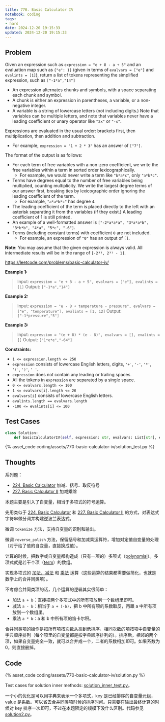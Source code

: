 ```yaml
---
title: 770. Basic Calculator IV
notebook: coding
tags:
- hard
date: 2024-12-20 19:15:33
updated: 2024-12-20 19:15:33
---
```

## Problem

Given an expression such as `expression = "e + 8 - a + 5"` and an evaluation map such as `{"e": 1}` (given in terms of `evalvars = ["e"]` and `evalints = [1]`), return a list of tokens representing the simplified expression, such as `["-1*a","14"]`

- An expression alternates chunks and symbols, with a space separating each chunk and symbol.
- A chunk is either an expression in parentheses, a variable, or a non-negative integer.
- A variable is a string of lowercase letters (not including digits.) Note that variables can be multiple letters, and note that variables never have a leading coefficient or unary operator like `"2x"` or `"-x"`.

Expressions are evaluated in the usual order: brackets first, then multiplication, then addition and subtraction.

- For example, `expression = "1 + 2 * 3"` has an answer of `["7"]`.

The format of the output is as follows:

- For each term of free variables with a non-zero coefficient, we write the free variables within a term in sorted order lexicographically.
  - For example, we would never write a term like `"b*a*c"`, only `"a*b*c"`.
- Terms have degrees equal to the number of free variables being multiplied, counting multiplicity. We write the largest degree terms of our answer first, breaking ties by lexicographic order ignoring the leading coefficient of the term.
  - For example, `"a*a*b*c"` has degree `4`.
- The leading coefficient of the term is placed directly to the left with an asterisk separating it from the variables (if they exist.) A leading coefficient of 1 is still printed.
- An example of a well-formatted answer is `["-2*a*a*a", "3*a*a*b", "3*b*b", "4*a", "5*c", "-6"]`.
- Terms (including constant terms) with coefficient `0` are not included.
  - For example, an expression of `"0"` has an output of `[]`.

**Note:** You may assume that the given expression is always valid. All intermediate results will be in the range of `[-2³¹, 2³¹ - 1]`.

<https://leetcode.com/problems/basic-calculator-iv/>

**Example 1:**

> Input: `expression = "e + 8 - a + 5", evalvars = ["e"], evalints = [1]`
> Output: `["-1*a","14"]`

**Example 2:**

> Input: `expression = "e - 8 + temperature - pressure", evalvars = ["e", "temperature"], evalints = [1, 12]`
> Output: `["-1*pressure","5"]`

**Example 3:**

> Input: `expression = "(e + 8) * (e - 8)", evalvars = [], evalints = []`
> Output: `["1*e*e","-64"]`

**Constraints:**

- `1 <= expression.length <= 250`
- `expression` consists of lowercase English letters, digits, `'+'`, `'-'`, `'*'`, `'('`, `')'`, `' '`.
- `expression` does not contain any leading or trailing spaces.
- All the tokens in `expression` are separated by a single space.
- `0 <= evalvars.length <= 100`
- `1 <= evalvars[i].length <= 20`
- `evalvars[i]` consists of lowercase English letters.
- `evalints.length == evalvars.length`
- `-100 <= evalints[i] <= 100`

## Test Cases

``` python
class Solution:
    def basicCalculatorIV(self, expression: str, evalvars: List[str], evalints: List[int]) -> List[str]:
```

{% asset_code coding/assets/770-basic-calculator-iv/solution_test.py %}

## Thoughts

系列题：

- [224. Basic Calculator](224-basic-calculator) 加减、括号、取反符号
- [227. Basic Calculator II](227-basic-calculator-ii) 加减乘除

本题主要是引入了自变量，相当于多项式的符号运算。

先用类似于 [224. Basic Calculator](224-basic-calculator) 和 [227. Basic Calculator II](227-basic-calculator-ii) 的方式，对表达式字符串做分词并构建逆波兰表达式。

微调 `tokenize` 方法，支持自变量的识别和输出。

微调 `reverse_polish` 方法，保留括号和加减乘运算符，增加对定值自变量的处理（对于给了值的自变量，直接换成值）。

计算的时候，把数字或自变量都构造成（只有一项的）多项式（[polynomial](https://en.wikipedia.org/wiki/Polynomial)）。多项式就是若干个项（[term](https://en.wikipedia.org/wiki/Addition#Terms)）的数组。

实现多项式的 [加法、减法](https://en.wikipedia.org/wiki/Polynomial#Addition_and_subtraction) 和 [乘法](https://en.wikipedia.org/wiki/Polynomial#Multiplication) 运算（这些运算的结果都需要做简化，也就是数学上的合并同类项）。

不考虑合并同类项的话，几个运算的逻辑其实很简单：

- 加法 `a + b`：直接把两个多项式中的所有项放到一个数组里即可。
- 减法 `a - b`：相当于 `a + (-b)`，把 b 中所有项的系数取反，再跟 a 中所有项放到一个数组里。
- 乘法 `a * b`：a 和 b 中所有项的笛卡尔积。

合并同类项的操作是把所有项按次数从高到低排序，相同次数的项按项中自变量的字典顺序排列（每个项里的自变量都是按字典顺序排列的）。排序后，相邻的两个项，如果自变量完全一致，就可以合并成一个，二者的系数相加即可。如果系数为 0，则直接删掉。

## Code

{% asset_code coding/assets/770-basic-calculator-iv/solution.py %}

Test cases for solution inner methods: [solution_inner_test.py](770-basic-calculator-iv/solution_inner_test.py)。

一个小的优化是可以用字典来表示一个多项式，key 是已经排序的自变量元组，value 是系数。可以省去合并同类项时候的排序时间。只需要在输出最终计算的时候对 key 排序一次即可，不过在本题限定的规模下没什么区别。代码参见 [solution2.py](770-basic-calculator-iv/solution2.py)。
